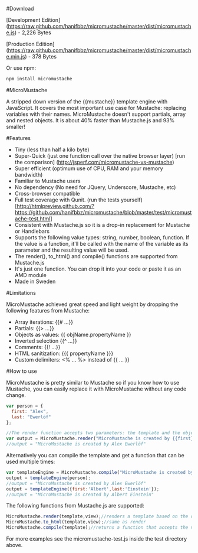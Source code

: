 #Download

[Development Edition] (https://raw.github.com/hanifbbz/micromustache/master/dist/micromustache.js) - 2,226 Bytes

[Production Edition] (https://raw.github.com/hanifbbz/micromustache/master/dist/micromustache.min.js) - 378 Bytes

Or use npm:

```bash
npm install micromustache
```

#MicroMustache

A stripped down version of the {{mustache}} template engine with JavaScript.
It covers the most important use case for Mustache: replacing variables with their names.
MicroMustache doesn't support partials, array and nested objects.
It is about 40% faster than Mustache.js and 93% smaller!

#Features

* Tiny (less than half a kilo byte)
* Super-Quick (just one function call over the native browser layer)
  [run the comparison] (http://jsperf.com/micromustache-vs-mustache)
* Super efficient (optimum use of CPU, RAM and your memory bandwidth)
* Familiar to Mustache users
* No dependency (No need for JQuery, Underscore, Mustache, etc)
* Cross-browser compatible
* Full test coverage with Qunit.
  (run the tests yourself) [http://htmlpreview.github.com/?https://github.com/hanifbbz/micromustache/blob/master/test/micromustache-test.html]
* Consistent with Mustache.js so it is a drop-in replacement for Mustache or Handlebars
* Supports the following value types: string, number, boolean, function.
  If the value is a function, it'll be called with the name of the variable as its parameter and the resulting value will be used.
* The render(), to_html() and compile() functions are supported from Mustache.js
* It's just one function. You can drop it into your code or paste it as an AMD module
* Made in Sweden

#Limitations

MicroMustache achieved great speed and light weight by dropping the following features from Mustache:

* Array iterations: {{# ...}}
* Partials: {{> ...}}
* Objects as values: {{ objName.propertyName }}
* Inverted selection {{^ ...}}
* Comments: {{! ...}}
* HTML sanitization: {{{ propertyName }}}
* Custom delimiters: <% ... %> instead of {{ ... }}

#How to use

MicroMustache is pretty similar to Mustache so if you know how to use Mustache,
you can easily replace it with MicroMustache without any code change.

```js
var person = {
  first: "Alex",
  last: "Ewerlöf"
};

//The render function accepts two parameters: the template and the object that contains a list of key-values to be replaced in template.
var output = MicroMustache.render("MicroMustache is created by {{first}} {{ last }}", person);
//output = "MicroMustache is created by Alex Ewerlöf"
```

Alternatively you can compile the template and get a function that can be used multiple times:

```js
var templateEngine = MicroMustache.compile("MicroMustache is created by {{first}} {{ last }}");
output = templateEngine(person);
//output = "MicroMustache is created by Alex Ewerlöf"
output = templateEngine({first:'Albert',last:'Einstein'});
//output = "MicroMustache is created by Albert Einstein"
```

The following functions from Mustache.js are supported:

```js
MicroMustache.render(template,view);//renders a template based on the data in the view object
MicroMustache.to_html(template,view);//same as render
MicroMustache.compile(template);//returns a function that accepts the view object and spits out the rendered string
```

For more examples see the micromustache-test.js inside the test directory above.